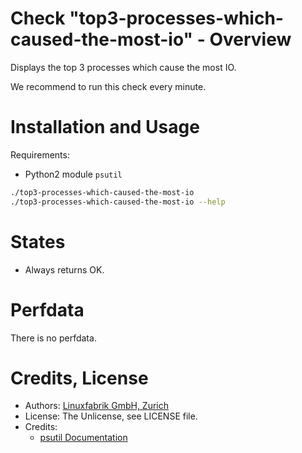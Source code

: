 # Check "top3-processes-which-caused-the-most-io" - Overview

Displays the top 3 processes which cause the most IO.

We recommend to run this check every minute.


# Installation and Usage

Requirements:
* Python2 module `psutil`

```bash
./top3-processes-which-caused-the-most-io
./top3-processes-which-caused-the-most-io --help
```


# States

* Always returns OK.


# Perfdata

There is no perfdata.


# Credits, License

* Authors: [Linuxfabrik GmbH, Zurich](https://www.linuxfabrik.ch)
* License: The Unlicense, see LICENSE file.
* Credits:
  - [psutil Documentation](https://psutil.readthedocs.io/en/release-5.3.0/)